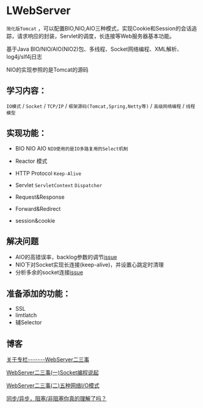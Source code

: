 # LWebServer
`简化版Tomcat` ，可以配置BIO,NIO,AIO三种模式，实现Cookie和Session的会话追踪，请求响应的封装，Servlet的调度，长连接等Web服务器基本功能。

基于Java BIO/NIO/AIO(NIO2)包、多线程、Socket网络编程、XML解析、log4j/slf4j日志

NIO的实现参照的是Tomcat的源码

## 学习内容：
`IO模式` / `Socket` / `TCP/IP` / `框架源码(Tomcat,Spring,Netty等)` / `高级网络编程` / `线程模型`

## 实现功能：
- BIO NIO AIO `NIO使用的是IO多路复用的Select机制`

- Reactor 模式

- HTTP Protocol `Keep-Alive`

- Servlet `ServletContext` `Dispatcher`
  
- Request&Response

- Forward&Redirect

- session&cookie



## 解决问题

- AIO的高错误率，backlog参数的调节[issue](https://github.com/defineYIDA/LWebServer/issues/4)
- NIO下对Socket实现长连接(keep-alive)，并设置心跳定时清理
- 分析多余的socket连接[issue](https://github.com/defineYIDA/LWebServer/issues/3)

## 准备添加的功能：

- SSL
- limtlatch
- 辅Selector
## 博客
[关于专栏-------WebServer二三事](https://blog.csdn.net/define_LIN/article/details/89040929)

[WebServer二三事(一)Socket编程说起](https://blog.csdn.net/define_LIN/article/details/89304687)

[WebServer二三事(二)五种网络I/O模式](https://blog.csdn.net/define_LIN/article/details/89705770)

[同步/异步，阻塞/非阻塞你真的理解了吗？](https://blog.csdn.net/define_LIN/article/details/89724421)
